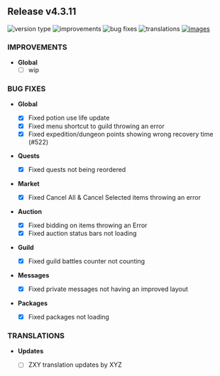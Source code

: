 ## Release v4.3.11

![version type](https://img.shields.io/badge/version-beta-yellow.svg?style=flat-square)
![improvements](https://img.shields.io/badge/improvements-0-green.svg?style=flat-square)
![bug fixes](https://img.shields.io/badge/bug%20fixes-10-red.svg?style=flat-square)
![translations](https://img.shields.io/badge/translations-0-blue.svg?style=flat-square)
[![images](https://img.shields.io/badge/🖼️-Preview-blueviolet.svg?style=flat-square)](/documentation/PROGRESS_W_IMG.md)

### IMPROVEMENTS

- **Global**
  - [ ] wip

### BUG FIXES
- **Global**

  - [X] Fixed potion use life update
  - [X] Fixed menu shortcut to guild throwing an error
  - [X] Fixed expedition/dungeon points showing wrong recovery time (#522)
 
- **Quests**

  - [X] Fixed quests not being reordered
 
- **Market**

  - [X] Fixed Cancel All & Cancel Selected items throwing an error
 
- **Auction**

  - [X] Fixed bidding on items throwing an Error
  - [X] Fixed auction status bars not loading
 
- **Guild**

  - [X] Fixed guild battles counter not counting
 
- **Messages**

  - [X] Fixed private messages not having an improved layout
 
- **Packages**

  - [X] Fixed packages not loading


### TRANSLATIONS

- **Updates**

  - [ ] ZXY translation updates by XYZ
